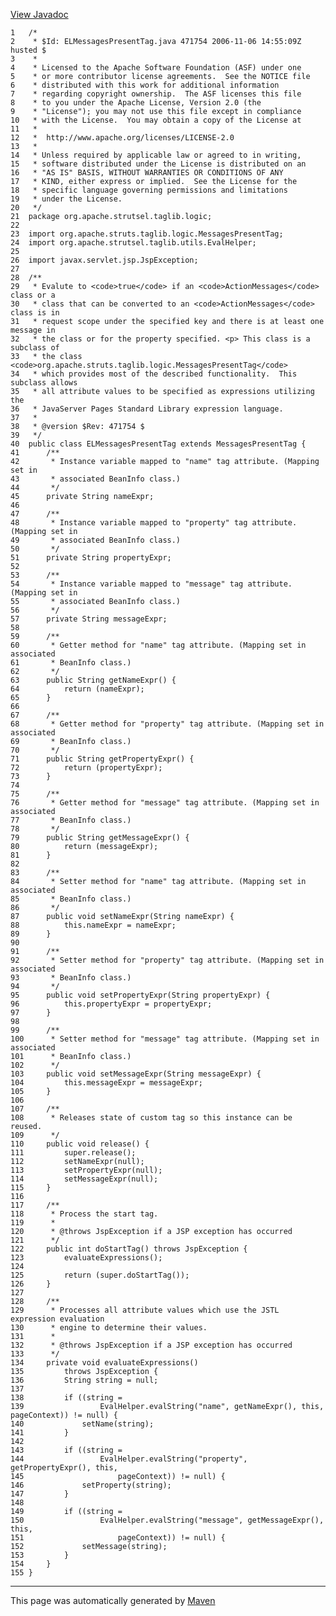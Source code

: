 [View Javadoc](../../../../../../apidocs/org/apache/strutsel/taglib/logic/ELMessagesPresentTag.html.md)


    1   /*
    2    * $Id: ELMessagesPresentTag.java 471754 2006-11-06 14:55:09Z husted $
    3    *
    4    * Licensed to the Apache Software Foundation (ASF) under one
    5    * or more contributor license agreements.  See the NOTICE file
    6    * distributed with this work for additional information
    7    * regarding copyright ownership.  The ASF licenses this file
    8    * to you under the Apache License, Version 2.0 (the
    9    * "License"); you may not use this file except in compliance
    10   * with the License.  You may obtain a copy of the License at
    11   *
    12   *  http://www.apache.org/licenses/LICENSE-2.0
    13   *
    14   * Unless required by applicable law or agreed to in writing,
    15   * software distributed under the License is distributed on an
    16   * "AS IS" BASIS, WITHOUT WARRANTIES OR CONDITIONS OF ANY
    17   * KIND, either express or implied.  See the License for the
    18   * specific language governing permissions and limitations
    19   * under the License.
    20   */
    21  package org.apache.strutsel.taglib.logic;
    22  
    23  import org.apache.struts.taglib.logic.MessagesPresentTag;
    24  import org.apache.strutsel.taglib.utils.EvalHelper;
    25  
    26  import javax.servlet.jsp.JspException;
    27  
    28  /**
    29   * Evalute to <code>true</code> if an <code>ActionMessages</code> class or a
    30   * class that can be converted to an <code>ActionMessages</code> class is in
    31   * request scope under the specified key and there is at least one message in
    32   * the class or for the property specified. <p> This class is a subclass of
    33   * the class <code>org.apache.struts.taglib.logic.MessagesPresentTag</code>
    34   * which provides most of the described functionality.  This subclass allows
    35   * all attribute values to be specified as expressions utilizing the
    36   * JavaServer Pages Standard Library expression language.
    37   *
    38   * @version $Rev: 471754 $
    39   */
    40  public class ELMessagesPresentTag extends MessagesPresentTag {
    41      /**
    42       * Instance variable mapped to "name" tag attribute. (Mapping set in
    43       * associated BeanInfo class.)
    44       */
    45      private String nameExpr;
    46  
    47      /**
    48       * Instance variable mapped to "property" tag attribute. (Mapping set in
    49       * associated BeanInfo class.)
    50       */
    51      private String propertyExpr;
    52  
    53      /**
    54       * Instance variable mapped to "message" tag attribute. (Mapping set in
    55       * associated BeanInfo class.)
    56       */
    57      private String messageExpr;
    58  
    59      /**
    60       * Getter method for "name" tag attribute. (Mapping set in associated
    61       * BeanInfo class.)
    62       */
    63      public String getNameExpr() {
    64          return (nameExpr);
    65      }
    66  
    67      /**
    68       * Getter method for "property" tag attribute. (Mapping set in associated
    69       * BeanInfo class.)
    70       */
    71      public String getPropertyExpr() {
    72          return (propertyExpr);
    73      }
    74  
    75      /**
    76       * Getter method for "message" tag attribute. (Mapping set in associated
    77       * BeanInfo class.)
    78       */
    79      public String getMessageExpr() {
    80          return (messageExpr);
    81      }
    82  
    83      /**
    84       * Setter method for "name" tag attribute. (Mapping set in associated
    85       * BeanInfo class.)
    86       */
    87      public void setNameExpr(String nameExpr) {
    88          this.nameExpr = nameExpr;
    89      }
    90  
    91      /**
    92       * Setter method for "property" tag attribute. (Mapping set in associated
    93       * BeanInfo class.)
    94       */
    95      public void setPropertyExpr(String propertyExpr) {
    96          this.propertyExpr = propertyExpr;
    97      }
    98  
    99      /**
    100      * Setter method for "message" tag attribute. (Mapping set in associated
    101      * BeanInfo class.)
    102      */
    103     public void setMessageExpr(String messageExpr) {
    104         this.messageExpr = messageExpr;
    105     }
    106 
    107     /**
    108      * Releases state of custom tag so this instance can be reused.
    109      */
    110     public void release() {
    111         super.release();
    112         setNameExpr(null);
    113         setPropertyExpr(null);
    114         setMessageExpr(null);
    115     }
    116 
    117     /**
    118      * Process the start tag.
    119      *
    120      * @throws JspException if a JSP exception has occurred
    121      */
    122     public int doStartTag() throws JspException {
    123         evaluateExpressions();
    124 
    125         return (super.doStartTag());
    126     }
    127 
    128     /**
    129      * Processes all attribute values which use the JSTL expression evaluation
    130      * engine to determine their values.
    131      *
    132      * @throws JspException if a JSP exception has occurred
    133      */
    134     private void evaluateExpressions()
    135         throws JspException {
    136         String string = null;
    137 
    138         if ((string =
    139                 EvalHelper.evalString("name", getNameExpr(), this, pageContext)) != null) {
    140             setName(string);
    141         }
    142 
    143         if ((string =
    144                 EvalHelper.evalString("property", getPropertyExpr(), this,
    145                     pageContext)) != null) {
    146             setProperty(string);
    147         }
    148 
    149         if ((string =
    150                 EvalHelper.evalString("message", getMessageExpr(), this,
    151                     pageContext)) != null) {
    152             setMessage(string);
    153         }
    154     }
    155 }

------------------------------------------------------------------------

This page was automatically generated by [Maven](http://maven.apache.org/)

